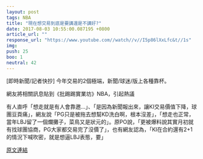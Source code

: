 ```yaml
---
layout: post
tags: NBA
title: "現在想交易到底是要講還是不講好?"
date: 2017-08-03 10:55:00.087195 +0800
article_url: ""
response_url: "https://www.youtube.com//watch//v//I5p86lXxLfc&t//1s"
img: 
push: 25
boo: 1
neutral: 42
---
```


[即時新聞/記者快抄] 今年交易的2個極端，新聞/球迷/版上各種靠杯。

網友將相關訊息貼到《批踢踢實業坊》NBA，引起熱議

有人直呼「想走就是有人會靠邀...」、「是因為新聞報出來，讓KI交易價值下降，球團豆頁痛」，網友說「PG只是被拖去想幫KD洗白啊，根本沒差」，「想走也正常，當年LBJ留了一個爛攤子，菜鳥又是狀元的」。原PO說，「更被爆料說其實月初就有找球團協商，PG大家都交易完了沒價了」，也有網友認為，「KI在合約還有2+1的情況下喊吹密，就是想逼LBJ表態，要」

<a href = "https://www.ptt.cc/bbs/NBA/M.1500971520.A.091.html">原文連結</a>

